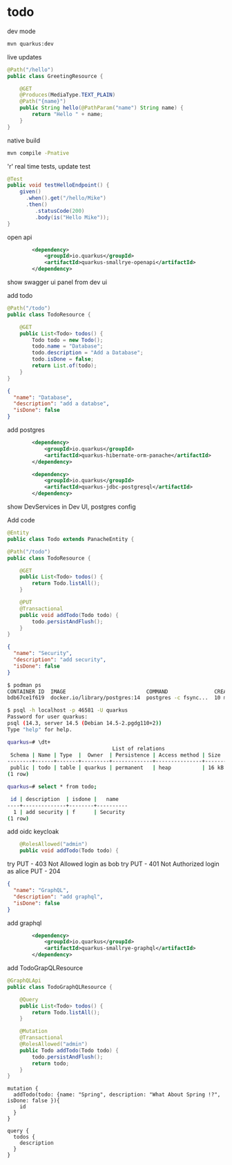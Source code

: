 # todo

dev mode

```bash
mvn quarkus:dev
```

live updates

```java
@Path("/hello")
public class GreetingResource {

    @GET
    @Produces(MediaType.TEXT_PLAIN)
    @Path("{name}")
    public String hello(@PathParam("name") String name) {
        return "Hello " + name;
    }
}
```

native build

```bash
mvn compile -Pnative
```

'r' real time tests, update test

```java
@Test
public void testHelloEndpoint() {
    given()
      .when().get("/hello/Mike")
      .then()
         .statusCode(200)
         .body(is("Hello Mike"));
}
```

open api

```xml
        <dependency>
            <groupId>io.quarkus</groupId>
            <artifactId>quarkus-smallrye-openapi</artifactId>
        </dependency>
```

show swagger ui panel from dev ui

add todo

```java
@Path("/todo")
public class TodoResource {

    @GET
    public List<Todo> todos() {
        Todo todo = new Todo();
        todo.name = "Database";
        todo.description = "Add a Database";
        todo.isDone = false;
        return List.of(todo);
    }
}
```

```json
{
  "name": "Database",
  "description": "add a databse",
  "isDone": false
}
```

add postgres 

```xml
        <dependency>
            <groupId>io.quarkus</groupId>
            <artifactId>quarkus-hibernate-orm-panache</artifactId>
        </dependency>

        <dependency>
            <groupId>io.quarkus</groupId>
            <artifactId>quarkus-jdbc-postgresql</artifactId>
        </dependency>
```

show DevServices in Dev UI, postgres config

Add code

```java
@Entity
public class Todo extends PanacheEntity {
```

```java
@Path("/todo")
public class TodoResource {

    @GET
    public List<Todo> todos() {
        return Todo.listAll();
    }

    @PUT
    @Transactional
    public void addTodo(Todo todo) {
        todo.persistAndFlush();
    }
}
```

```json
{
  "name": "Security",
  "description": "add security",
  "isDone": false
}
```

```bash
$ podman ps
CONTAINER ID  IMAGE                          COMMAND               CREATED         STATUS         PORTS                    NAMES
bdb67ce1f619  docker.io/library/postgres:14  postgres -c fsync...  10 minutes ago  Up 10 minutes  0.0.0.0:46581->5432/tcp  affectionate_benz

$ psql -h localhost -p 46581 -U quarkus 
Password for user quarkus: 
psql (14.3, server 14.5 (Debian 14.5-2.pgdg110+2))
Type "help" for help.

quarkus=# \dt+
                                  List of relations
 Schema | Name | Type  |  Owner  | Persistence | Access method | Size  | Description 
--------+------+-------+---------+-------------+---------------+-------+-------------
 public | todo | table | quarkus | permanent   | heap          | 16 kB | 
(1 row)

quarkus=# select * from todo;

 id | description  | isdone |   name   
----+--------------+--------+----------
  1 | add security | f      | Security
(1 row)
```

add oidc keycloak


```java
    @RolesAllowed("admin")
    public void addTodo(Todo todo) {
```

try PUT - 403 Not Allowed
login as bob
try PUT - 401 Not Authorized
login as alice
PUT - 204

```json
{
  "name": "GraphQL",
  "description": "add graphql",
  "isDone": false
}
```

add graphql

```xml
        <dependency>
            <groupId>io.quarkus</groupId>
            <artifactId>quarkus-smallrye-graphql</artifactId>
        </dependency>
```

add TodoGrapQLResource

```java
@GraphQLApi
public class TodoGraphQLResource {

    @Query
    public List<Todo> todos() {
        return Todo.listAll();
    }

    @Mutation
    @Transactional
    @RolesAllowed("admin")
    public Todo addTodo(Todo todo) {
        todo.persistAndFlush();
        return todo;
    }
}
```

```
mutation {
  addTodo(todo: {name: "Spring", description: "What About Spring !?", isDone: false }){
    id
  }
}
```

```
query {
  todos {
    description
  }
}
```
